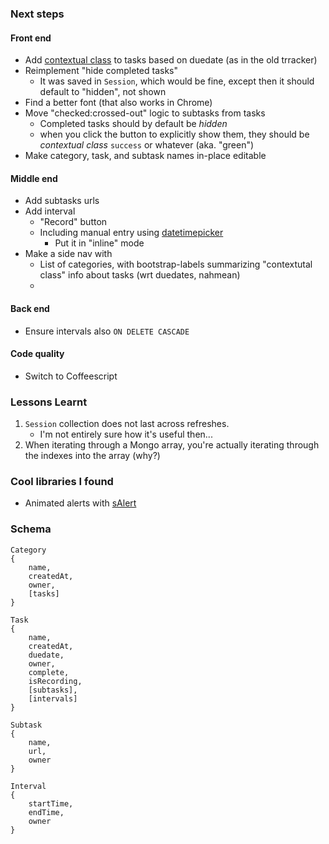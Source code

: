 ### Next steps

#### Front end
* Add [contextual class][cc] to tasks based on duedate (as in the old trracker)
* Reimplement "hide completed tasks"
    * It was saved in `Session`, which would be fine, except then it should
      default to "hidden", not shown
* Find a better font (that also works in Chrome)
* Move "checked:crossed-out" logic to subtasks from tasks
    * Completed tasks should by default be *hidden*
    * when you click the button to explicitly show them, they should be
      *contextual class* `success` or whatever (aka. "green")
* Make category, task, and subtask names in-place editable

[cc]: http://getbootstrap.com/components/#list-group-contextual-classes

#### Middle end
* Add subtasks urls
* Add interval
    * "Record" button
    * Including manual entry using [datetimepicker][dt]
        * Put it in "inline" mode
* Make a side nav with
    * List of categories, with bootstrap-labels summarizing "contextutal class"
      info about tasks (wrt duedates, nahmean)
    * 

#### Back end
* Ensure intervals also `ON DELETE CASCADE`

#### Code quality
* Switch to Coffeescript

[boot-acct]: https://github.com/erobit/meteor-accounts-ui-bootstrap-dropdown
[dt]: https://github.com/tsega/meteor-bootstrap3-datetimepicker/

### Lessons Learnt

1. `Session` collection does not last across refreshes.
    * I'm not entirely sure how it's useful then...
2. When iterating through a Mongo array, you're actually
   iterating through the indexes into the array (why?)

### Cool libraries I found

* Animated alerts with [sAlert](http://s-alert.meteor.com/)

### Schema

```
Category
{
    name,
    createdAt,
    owner,
    [tasks]
}

Task
{
    name,
    createdAt,
    duedate,
    owner,
    complete,
    isRecording,
    [subtasks],
    [intervals]
}

Subtask
{
    name,
    url,
    owner
}

Interval
{
    startTime,
    endTime,
    owner
}
```
